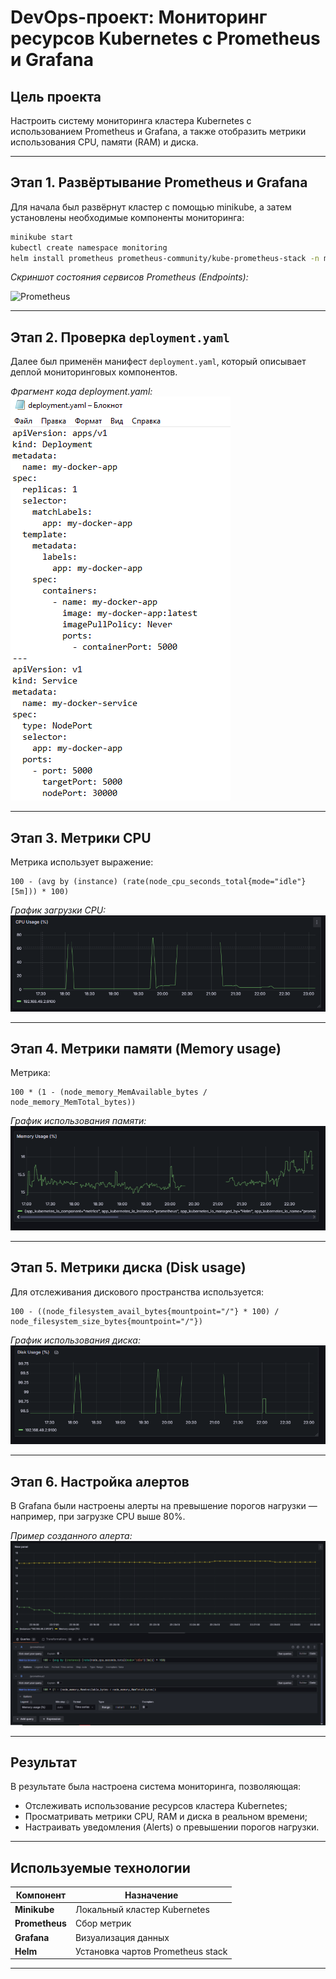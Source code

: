 # DevOps-проект: Мониторинг ресурсов Kubernetes с Prometheus и Grafana

## Цель проекта
Настроить систему мониторинга кластера Kubernetes с использованием Prometheus и Grafana, а также отобразить метрики использования CPU, памяти (RAM) и диска.

---

## Этап 1. Развёртывание Prometheus и Grafana

Для начала был развёрнут кластер с помощью minikube, а затем установлены необходимые компоненты мониторинга:

```bash
minikube start
kubectl create namespace monitoring
helm install prometheus prometheus-community/kube-prometheus-stack -n monitoring
```

*Скриншот состояния сервисов Prometheus (Endpoints):*

![Prometheus](‎2.png)

---

## Этап 2. Проверка `deployment.yaml`

Далее был применён манифест `deployment.yaml`, который описывает деплой мониторинговых компонентов.

*Фрагмент кода deployment.yaml:*  
![Deployment](2.png)

---

## Этап 3. Метрики CPU

Метрика использует выражение:

```promql
100 - (avg by (instance) (rate(node_cpu_seconds_total{mode="idle"}[5m])) * 100)
```

*График загрузки CPU:*  
![CPU usage](C.png)

---

## Этап 4. Метрики памяти (Memory usage)

Метрика:

```promql
100 * (1 - (node_memory_MemAvailable_bytes / node_memory_MemTotal_bytes))
```

*График использования памяти:*  
![Memory usage](M.png)

---

## Этап 5. Метрики диска (Disk usage)

Для отслеживания дискового пространства используется:

```promql
100 - ((node_filesystem_avail_bytes{mountpoint="/"} * 100) / node_filesystem_size_bytes{mountpoint="/"})
```

*График использования диска:*  
![Disk usage](D.png)

---

## Этап 6. Настройка алертов

В Grafana были настроены алерты на превышение порогов нагрузки — например, при загрузке CPU выше 80%.

*Пример созданного алерта:*  
![Alert](Alert.png)

---

## Результат

В результате была настроена система мониторинга, позволяющая:

- Отслеживать использование ресурсов кластера Kubernetes;  
- Просматривать метрики CPU, RAM и диска в реальном времени;  
- Настраивать уведомления (Alerts) о превышении порогов нагрузки.

---

## Используемые технологии

| Компонент | Назначение |
|------------|------------|
| **Minikube** | Локальный кластер Kubernetes |
| **Prometheus** | Сбор метрик |
| **Grafana** | Визуализация данных |
| **Helm** | Установка чартов Prometheus stack |

---

